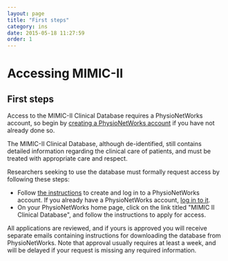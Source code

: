 ```yaml
---
layout: page
title: "First steps"
category: ins
date: 2015-05-18 11:27:59
order: 1
---
```


# Accessing MIMIC-II

## First steps

Access to the MIMIC-II Clinical Database requires a PhysioNetWorks account, so begin by [creating a PhysioNetWorks account](https://physionet.org/pnw/login) if you have not already done so.

The MIMIC-II Clinical Database, although de-identified, still contains detailed information regarding the clinical care of patients, and must be treated with appropriate care and respect. 

Researchers seeking to use the database must formally request access by following these steps:

- Follow [the instructions](https://physionet.org/pnw/login) to create and log in to a PhysioNetWorks account. If you already have a PhysioNetWorks account, [log in to it](https://physionet.org/pnw/login).
- On your PhysioNetWorks home page, click on the link titled "MIMIC II Clinical Database", and follow the instructions to apply for access.

All applications are reviewed, and if yours is approved you will receive separate emails containing instructions for downloading the database from PhysioNetWorks. Note that approval usually requires at least a week, and will be delayed if your request is missing any required information. 

